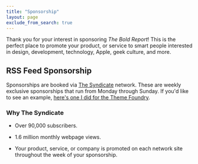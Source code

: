 ```yaml
---
title: "Sponsorship"
layout: page
exclude_from_search: true
---
```

Thank you for your interest in sponsoring *The Bold Report*! This is the perfect place to promote your product, or service to smart people interested in design, development, technology, Apple, geek culture, and more.

## RSS Feed Sponsorship
Sponsorships are booked via [The Syndicate](http://syndicateads.net/) network. These are weekly exclusive sponsorships that run from Monday through Sunday. If you'd like to see an example, [here's one I did for the Theme Foundry](/2013/10/sponsor-the-theme-foundry/).

### Why The Syndicate

- Over 90,000 subscribers.

- 1.6 million monthly webpage views.

- Your product, service, or company is promoted on each network site throughout the week of your sponsorship.
